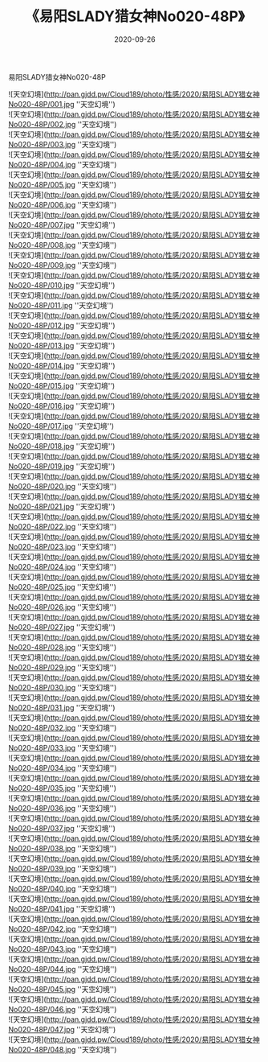 ﻿---
layout: post
title:  《易阳SLADY猎女神No020-48P》
date:   2020-09-26
img: http://pan.gjdd.pw/Cloud189/photo/性感/2020/易阳SLADY猎女神No020-48P/000.jpg
categories: [美女, 性感, 泳衣]
---

易阳SLADY猎女神No020-48P



![天空幻境](http://pan.gjdd.pw/Cloud189/photo/性感/2020/易阳SLADY猎女神No020-48P/001.jpg ''天空幻境'') <br>
![天空幻境](http://pan.gjdd.pw/Cloud189/photo/性感/2020/易阳SLADY猎女神No020-48P/002.jpg ''天空幻境'') <br>
![天空幻境](http://pan.gjdd.pw/Cloud189/photo/性感/2020/易阳SLADY猎女神No020-48P/003.jpg ''天空幻境'') <br>
![天空幻境](http://pan.gjdd.pw/Cloud189/photo/性感/2020/易阳SLADY猎女神No020-48P/004.jpg ''天空幻境'') <br>
![天空幻境](http://pan.gjdd.pw/Cloud189/photo/性感/2020/易阳SLADY猎女神No020-48P/005.jpg ''天空幻境'') <br>
![天空幻境](http://pan.gjdd.pw/Cloud189/photo/性感/2020/易阳SLADY猎女神No020-48P/006.jpg ''天空幻境'') <br>
![天空幻境](http://pan.gjdd.pw/Cloud189/photo/性感/2020/易阳SLADY猎女神No020-48P/007.jpg ''天空幻境'') <br>
![天空幻境](http://pan.gjdd.pw/Cloud189/photo/性感/2020/易阳SLADY猎女神No020-48P/008.jpg ''天空幻境'') <br>
![天空幻境](http://pan.gjdd.pw/Cloud189/photo/性感/2020/易阳SLADY猎女神No020-48P/009.jpg ''天空幻境'') <br>
![天空幻境](http://pan.gjdd.pw/Cloud189/photo/性感/2020/易阳SLADY猎女神No020-48P/010.jpg ''天空幻境'') <br>
![天空幻境](http://pan.gjdd.pw/Cloud189/photo/性感/2020/易阳SLADY猎女神No020-48P/011.jpg ''天空幻境'') <br>
![天空幻境](http://pan.gjdd.pw/Cloud189/photo/性感/2020/易阳SLADY猎女神No020-48P/012.jpg ''天空幻境'') <br>
![天空幻境](http://pan.gjdd.pw/Cloud189/photo/性感/2020/易阳SLADY猎女神No020-48P/013.jpg ''天空幻境'') <br>
![天空幻境](http://pan.gjdd.pw/Cloud189/photo/性感/2020/易阳SLADY猎女神No020-48P/014.jpg ''天空幻境'') <br>
![天空幻境](http://pan.gjdd.pw/Cloud189/photo/性感/2020/易阳SLADY猎女神No020-48P/015.jpg ''天空幻境'') <br>
![天空幻境](http://pan.gjdd.pw/Cloud189/photo/性感/2020/易阳SLADY猎女神No020-48P/016.jpg ''天空幻境'') <br>
![天空幻境](http://pan.gjdd.pw/Cloud189/photo/性感/2020/易阳SLADY猎女神No020-48P/017.jpg ''天空幻境'') <br>
![天空幻境](http://pan.gjdd.pw/Cloud189/photo/性感/2020/易阳SLADY猎女神No020-48P/018.jpg ''天空幻境'') <br>
![天空幻境](http://pan.gjdd.pw/Cloud189/photo/性感/2020/易阳SLADY猎女神No020-48P/019.jpg ''天空幻境'') <br>
![天空幻境](http://pan.gjdd.pw/Cloud189/photo/性感/2020/易阳SLADY猎女神No020-48P/020.jpg ''天空幻境'') <br>
![天空幻境](http://pan.gjdd.pw/Cloud189/photo/性感/2020/易阳SLADY猎女神No020-48P/021.jpg ''天空幻境'') <br>
![天空幻境](http://pan.gjdd.pw/Cloud189/photo/性感/2020/易阳SLADY猎女神No020-48P/022.jpg ''天空幻境'') <br>
![天空幻境](http://pan.gjdd.pw/Cloud189/photo/性感/2020/易阳SLADY猎女神No020-48P/023.jpg ''天空幻境'') <br>
![天空幻境](http://pan.gjdd.pw/Cloud189/photo/性感/2020/易阳SLADY猎女神No020-48P/024.jpg ''天空幻境'') <br>
![天空幻境](http://pan.gjdd.pw/Cloud189/photo/性感/2020/易阳SLADY猎女神No020-48P/025.jpg ''天空幻境'') <br>
![天空幻境](http://pan.gjdd.pw/Cloud189/photo/性感/2020/易阳SLADY猎女神No020-48P/026.jpg ''天空幻境'') <br>
![天空幻境](http://pan.gjdd.pw/Cloud189/photo/性感/2020/易阳SLADY猎女神No020-48P/027.jpg ''天空幻境'') <br>
![天空幻境](http://pan.gjdd.pw/Cloud189/photo/性感/2020/易阳SLADY猎女神No020-48P/028.jpg ''天空幻境'') <br>
![天空幻境](http://pan.gjdd.pw/Cloud189/photo/性感/2020/易阳SLADY猎女神No020-48P/029.jpg ''天空幻境'') <br>
![天空幻境](http://pan.gjdd.pw/Cloud189/photo/性感/2020/易阳SLADY猎女神No020-48P/030.jpg ''天空幻境'') <br>
![天空幻境](http://pan.gjdd.pw/Cloud189/photo/性感/2020/易阳SLADY猎女神No020-48P/031.jpg ''天空幻境'') <br>
![天空幻境](http://pan.gjdd.pw/Cloud189/photo/性感/2020/易阳SLADY猎女神No020-48P/032.jpg ''天空幻境'') <br>
![天空幻境](http://pan.gjdd.pw/Cloud189/photo/性感/2020/易阳SLADY猎女神No020-48P/033.jpg ''天空幻境'') <br>
![天空幻境](http://pan.gjdd.pw/Cloud189/photo/性感/2020/易阳SLADY猎女神No020-48P/034.jpg ''天空幻境'') <br>
![天空幻境](http://pan.gjdd.pw/Cloud189/photo/性感/2020/易阳SLADY猎女神No020-48P/035.jpg ''天空幻境'') <br>
![天空幻境](http://pan.gjdd.pw/Cloud189/photo/性感/2020/易阳SLADY猎女神No020-48P/036.jpg ''天空幻境'') <br>
![天空幻境](http://pan.gjdd.pw/Cloud189/photo/性感/2020/易阳SLADY猎女神No020-48P/037.jpg ''天空幻境'') <br>
![天空幻境](http://pan.gjdd.pw/Cloud189/photo/性感/2020/易阳SLADY猎女神No020-48P/038.jpg ''天空幻境'') <br>
![天空幻境](http://pan.gjdd.pw/Cloud189/photo/性感/2020/易阳SLADY猎女神No020-48P/039.jpg ''天空幻境'') <br>
![天空幻境](http://pan.gjdd.pw/Cloud189/photo/性感/2020/易阳SLADY猎女神No020-48P/040.jpg ''天空幻境'') <br>
![天空幻境](http://pan.gjdd.pw/Cloud189/photo/性感/2020/易阳SLADY猎女神No020-48P/041.jpg ''天空幻境'') <br>
![天空幻境](http://pan.gjdd.pw/Cloud189/photo/性感/2020/易阳SLADY猎女神No020-48P/042.jpg ''天空幻境'') <br>
![天空幻境](http://pan.gjdd.pw/Cloud189/photo/性感/2020/易阳SLADY猎女神No020-48P/043.jpg ''天空幻境'') <br>
![天空幻境](http://pan.gjdd.pw/Cloud189/photo/性感/2020/易阳SLADY猎女神No020-48P/044.jpg ''天空幻境'') <br>
![天空幻境](http://pan.gjdd.pw/Cloud189/photo/性感/2020/易阳SLADY猎女神No020-48P/045.jpg ''天空幻境'') <br>
![天空幻境](http://pan.gjdd.pw/Cloud189/photo/性感/2020/易阳SLADY猎女神No020-48P/046.jpg ''天空幻境'') <br>
![天空幻境](http://pan.gjdd.pw/Cloud189/photo/性感/2020/易阳SLADY猎女神No020-48P/047.jpg ''天空幻境'') <br>
![天空幻境](http://pan.gjdd.pw/Cloud189/photo/性感/2020/易阳SLADY猎女神No020-48P/048.jpg ''天空幻境'') <br>